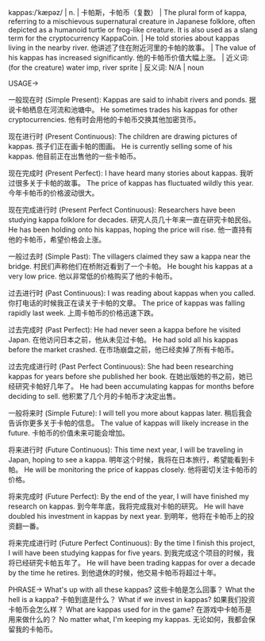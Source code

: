 kappas:/ˈkæpəz/ | n. | 卡帕斯，卡帕币（复数） |  The plural form of kappa, referring to a mischievous supernatural creature in Japanese folklore, often depicted as a humanoid turtle or frog-like creature. It is also used as a slang term for the cryptocurrency KappaCoin. |  He told stories about kappas living in the nearby river. 他讲述了住在附近河里的卡帕的故事。 |  The value of his kappas has increased significantly. 他的卡帕币价值大幅上涨。 | 近义词: (for the creature) water imp, river sprite | 反义词:  N/A | noun


USAGE->

一般现在时 (Simple Present):
Kappas are said to inhabit rivers and ponds. 据说卡帕栖息在河流和池塘中。
He sometimes trades his kappas for other cryptocurrencies. 他有时会用他的卡帕币交换其他加密货币。

现在进行时 (Present Continuous):
The children are drawing pictures of kappas. 孩子们正在画卡帕的图画。
He is currently selling some of his kappas. 他目前正在出售他的一些卡帕币。

现在完成时 (Present Perfect):
I have heard many stories about kappas. 我听过很多关于卡帕的故事。
The price of kappas has fluctuated wildly this year. 今年卡帕币的价格波动很大。

现在完成进行时 (Present Perfect Continuous):
Researchers have been studying kappa folklore for decades.  研究人员几十年来一直在研究卡帕民俗。
He has been holding onto his kappas, hoping the price will rise. 他一直持有他的卡帕币，希望价格会上涨。

一般过去时 (Simple Past):
The villagers claimed they saw a kappa near the bridge. 村民们声称他们在桥附近看到了一个卡帕。
He bought his kappas at a very low price. 他以非常低的价格购买了他的卡帕币。

过去进行时 (Past Continuous):
I was reading about kappas when you called. 你打电话的时候我正在读关于卡帕的文章。
The price of kappas was falling rapidly last week. 上周卡帕币的价格迅速下跌。

过去完成时 (Past Perfect):
He had never seen a kappa before he visited Japan. 在他访问日本之前，他从未见过卡帕。
He had sold all his kappas before the market crashed. 在市场崩盘之前，他已经卖掉了所有卡帕币。

过去完成进行时 (Past Perfect Continuous):
She had been researching kappas for years before she published her book. 在她出版她的书之前，她已经研究卡帕好几年了。
He had been accumulating kappas for months before deciding to sell. 他积累了几个月的卡帕币才决定出售。


一般将来时 (Simple Future):
I will tell you more about kappas later. 稍后我会告诉你更多关于卡帕的信息。
The value of kappas will likely increase in the future. 卡帕币的价值未来可能会增加。

将来进行时 (Future Continuous):
This time next year, I will be traveling in Japan, hoping to see a kappa. 明年这个时候，我将在日本旅行，希望能看到卡帕。
He will be monitoring the price of kappas closely. 他将密切关注卡帕币的价格。

将来完成时 (Future Perfect):
By the end of the year, I will have finished my research on kappas. 到今年年底，我将完成我对卡帕的研究。
He will have doubled his investment in kappas by next year. 到明年，他将在卡帕币上的投资翻一番。

将来完成进行时 (Future Perfect Continuous):
By the time I finish this project, I will have been studying kappas for five years. 到我完成这个项目的时候，我将已经研究卡帕五年了。
He will have been trading kappas for over a decade by the time he retires. 到他退休的时候，他交易卡帕币将超过十年。

PHRASE->
What's up with all these kappas? 这些卡帕是怎么回事？
What the hell is a kappa? 卡帕到底是什么？
What if we invest in kappas? 如果我们投资卡帕币会怎么样？
What are kappas used for in the game? 在游戏中卡帕币是用来做什么的？
No matter what, I'm keeping my kappas. 无论如何，我都会保留我的卡帕币。
